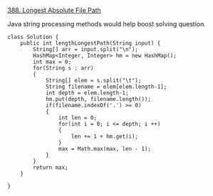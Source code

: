 [388. Longest Absolute File Path](https://leetcode.com/problems/longest-absolute-file-path/)

Java string processing methods would help boost solving question.

```
class Solution {
    public int lengthLongestPath(String input) {
        String[] arr = input.split("\n");
        HashMap<Integer, Integer> hm = new HashMap();
        int max = 0;
        for(String s : arr)
        {
            String[] elem = s.split("\t");
            String filename = elem[elem.length-1];
            int depth = elem.length-1;
            hm.put(depth, filename.length());
            if(filename.indexOf('.') >= 0)
            {
                int len = 0;
                for(int i = 0; i <= depth; i ++)
                {
                    len += 1 + hm.get(i);
                }
                max = Math.max(max, len - 1);
            }
        }
        return max;
    }
    
}
```
